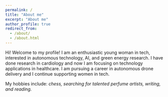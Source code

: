 ```yaml
---
permalink: /
title: "About me"
excerpt: "About me"
author_profile: true
redirect_from: 
  - /about/
  - /about.html
---
```


Hi! Welcome to my profile! I am an enthusiastic young woman in tech, interested in autonomous technology, AI, and green energy research. I have done research in cardiology and now I am focusing on technology applications in healthcare. I am pursuing a career in autonomous drone delivery and I continue supporting women in tech.



My hobbies include: *chess, searching for talented perfume artists,  writing, and reading.*
